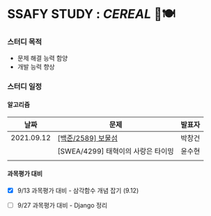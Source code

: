 # SSAFY STUDY : *CEREAL* 🥣🍽

### 스터디 목적

- 문제 해결 능력 함양
- 개발 능력 향상



### 스터디 일정

#### 알고리즘

| 날짜       | 문제                                                         | 발표자 |
| ---------- | ------------------------------------------------------------ | ------ |
| 2021.09.12 | [[백준/2589] 보물섬](https://www.acmicpc.net/problem/2589) | 박창건 |
|            | [SWEA/4299] 태혁이의 사랑은 타이밍                           | 윤수현 |
|            |                                                              |        |

#### 과목평가 대비
- [x] 9/13 과목평가 대비 - 삼각함수 개념 잡기 (9.12)
- [ ] 9/27 과목평가 대비 - Django 정리

